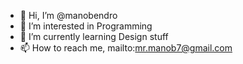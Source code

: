 - 👋 Hi, I’m @manobendro
- 👀 I’m interested in Programming
- 🌱 I’m currently learning Design stuff
- 📫 How to reach me, mailto:mr.manob7@gmail.com

<!---
manobendro/manobendro is a ✨ special ✨ repository because its `README.md` (this file) appears on your GitHub profile.
You can click the Preview link to take a look at your changes.
--->

